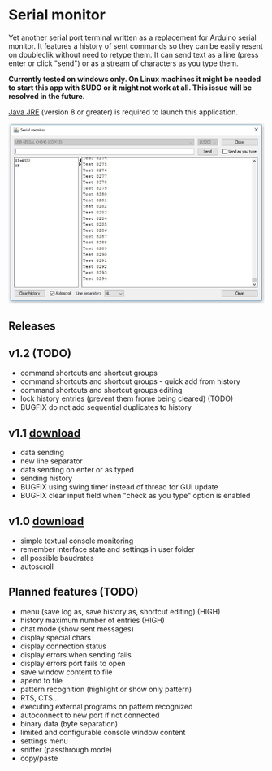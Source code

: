 # Serial monitor

Yet another serial port terminal written as a replacement for Arduino serial monitor. 
It features a history of sent commands so they can be easily resent on doubleclik without 
need to retype them. It can send text as a line (press enter or click "send") or as a stream of characters 
as you type them.

**Currently tested on windows only. On Linux machines it might be needed to start this app with SUDO or it might not work at all. This issue will be resolved in the future.**

[Java JRE](https://java.com/en/download/) (version 8 or greater) is required to launch this application.

![Screenshot](https://raw.githubusercontent.com/jokam85/serialmonitor/master/docs/Screenshot_1.jpg)

## Releases

## v1.2 (TODO)
* command shortcuts and shortcut groups
* command shortcuts and shortcut groups - quick add from history
* command shortcuts and shortcut groups editing
* lock history entries (prevent them frome being cleared) (TODO)
* BUGFIX do not add sequential duplicates to history

## v1.1 [download](https://github.com/jokam85/serialmonitor/releases/download/v1.1/serialmonitor.jar)
* data sending
* new line separator
* data sending on enter or as typed
* sending history
* BUGFIX using swing timer instead of thread for GUI update
* BUGFIX clear input field when "check as you type" option is enabled

## v1.0 [download](https://github.com/jokam85/serialmonitor/releases/download/v1.0/serialmonitor.jar)
* simple textual console monitoring
* remember interface state and settings in user folder
* all possible baudrates
* autoscroll

## Planned features (TODO)
* menu (save log as, save history as, shortcut editing) (HIGH)
* history maximum number of entries (HIGH)
* chat mode (show sent messages)
* display special chars
* display connection status
* display errors when sending fails
* display errors port fails to open
* save window content to file
* apend to file
* pattern recognition (highlight or show only pattern)
* RTS, CTS...
* executing external programs on pattern recognized
* autoconnect to new port if not connected
* binary data (byte separation)
* limited and configurable console window content
* settings menu
* sniffer (passthrough mode)
* copy/paste
